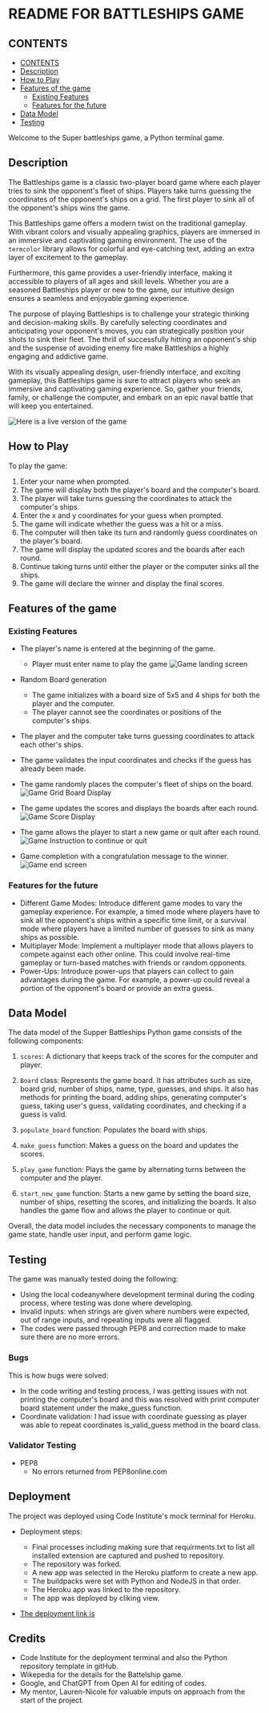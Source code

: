 # README FOR BATTLESHIPS GAME

## CONTENTS
- [CONTENTS](#contents)
- [Description](#description)
- [How to Play](#how-to-play)
- [Features of the game](#features-of-the-game)
    + [Existing Features](#existing-features)
    + [Features for the future](#features-for-the-future)
- [Data Model](#data-model)
- [Testing](#)


Welcome to the Super battleships game, a Python terminal game.

## Description
The Battleships game is a classic two-player board game where each player tries to sink the opponent's fleet of ships. Players take turns guessing the coordinates of the opponent's ships on a grid. The first player to sink all of the opponent's ships wins the game.

This Battleships game offers a modern twist on the traditional gameplay. With vibrant colors and visually appealing graphics, players are immersed in an immersive and captivating gaming environment. The use of the `termcolor` library allows for colorful and eye-catching text, adding an extra layer of excitement to the gameplay.

Furthermore, this game provides a user-friendly interface, making it accessible to players of all ages and skill levels. Whether you are a seasoned Battleships player or new to the game, our intuitive design ensures a seamless and enjoyable gaming experience.

The purpose of playing Battleships is to challenge your strategic thinking and decision-making skills. By carefully selecting coordinates and anticipating your opponent's moves, you can strategically position your shots to sink their fleet. The thrill of successfully hitting an opponent's ship and the suspense of avoiding enemy fire make Battleships a highly engaging and addictive game.

With its visually appealing design, user-friendly interface, and exciting gameplay, this Battleships game is sure to attract players who seek an immersive and captivating gaming experience. So, gather your friends, family, or challenge the computer, and embark on an epic naval battle that will keep you entertained.

![Here is a live version of the game](./documents/super_battleships_iamresponsive.png)

## How to Play
To play the game:
1. Enter your name when prompted.
2. The game will display both the player's board and the computer's board.
3. The player will take turns guessing the coordinates to attack the computer's ships.
4. Enter the x and y coordinates for your guess when prompted.
5. The game will indicate whether the guess was a hit or a miss.
6. The computer will then take its turn and randomly guess coordinates on the player's board.
7. The game will display the updated scores and the boards after each round.
8. Continue taking turns until either the player or the computer sinks all the ships.
9. The game will declare the winner and display the final scores.

## Features of the game

### Existing Features
- The player's name is entered at the beginning of the game.
    + Player must enter name to play the game
![Game landing screen](./documents/super_battleships_loadscreen.png)

- Random Board generation
    + The game initializes with a board size of 5x5 and 4 ships for both the player and the computer.
    + The player cannot see the coordinates or positions of the computer's ships.
- The player and the computer take turns guessing coordinates to attack each other's ships.
- The game validates the input coordinates and checks if the guess has already been made.
- The game randomly places the computer's fleet of ships on the board.
![Game Grid Board Display](./documents/super_battleship_gridbaord.png)
- The game updates the scores and displays the boards after each round.
![Game Score Display](./documents/super_battleship_gamescoreboard.png)
- The game allows the player to start a new game or quit after each round.
![Game Instruction to continue or quit](./documents/super_battleship_gameclose.png)
- Game completion with a congratulation message to the winner.
![Game end screen](./documents/super_battleships_endscreen.png)

### Features for the future
- Different Game Modes: Introduce different game modes to vary the gameplay experience. For example, a timed mode where players have to sink all the opponent's ships within a specific time limit, or a survival mode where players have a limited number of guesses to sink as many ships as possible.
- Multiplayer Mode: Implement a multiplayer mode that allows players to compete against each other online. This could involve real-time gameplay or turn-based matches with friends or random opponents.
- Power-Ups: Introduce power-ups that players can collect to gain advantages during the game. For example, a power-up could reveal a portion of the opponent's board or provide an extra guess.

## Data Model
The data model of the Supper Battleships Python game consists of the following components:

1. `scores`: A dictionary that keeps track of the scores for the computer and player.

2. `Board` class: Represents the game board. It has attributes such as size, board grid, number of ships, name, type, guesses, and ships. It also has methods for printing the board, adding ships, generating computer's guess, taking user's guess, validating coordinates, and checking if a guess is valid.

3. `populate_board` function: Populates the board with ships.

4. `make_guess` function: Makes a guess on the board and updates the scores.

5. `play_game` function: Plays the game by alternating turns between the computer and the player.

6. `start_new_game` function: Starts a new game by setting the board size, number of ships, resetting the scores, and initializing the boards. It also handles the game flow and allows the player to continue or quit.

Overall, the data model includes the necessary components to manage the game state, handle user input, and perform game logic.

## Testing
The game was manually tested doing the following:
- Using the local codeanywhere development terminal during the coding process, where testing was done where developing.
- Invalid inputs: when strings are given where numbers were expected, out of range inputs, and repeating inputs were all flagged.
- The codes were passed through PEP8 and correction made to make sure there are no more errors.

### Bugs
This is how bugs were solved:
- In the code writing and testing process, I was getting issues with not printing the computer's board and this was resolved with print computer board statement under the make_guess function.
- Coordinate validation: I had issue with coordinate guessing as player was able to repeat coordinates is_valid_guess method in the board class.

### Validator Testing
- PEP8
    + No errors returned from PEP8online.com

## Deployment
The project was deployed using Code Institute's mock terminal for Heroku.

- Deployment steps:
    + Final processes including making sure that requirments.txt to list all installed extension are captured and pushed to repository.
    + The repository was forked.
    + A new app was selected in the Heroku platform to create a new app.
    + The buildpacks were set with Python and NodeJS in that order.
    + The Heroku app was linked to the repository.
    + The app was deployed by cliking view.

- [The deployment link is](#https://super-battleships-game-0f566b0f59ef.herokuapp.com/)

## Credits
- Code Institute for the deployment terminal and also the Python repository template in gitHub.
- Wikepedia for the details for the Battelship game.
- Google, and ChatGPT from Open AI for editing of codes.
- My mentor, Lauren-Nicole for valuable imputs on approach from the start of the project.

